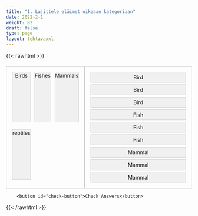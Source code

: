 ```yaml
---
title: "1. Lajittele eläimet oikeaan kategoriaan"
date: 2022-2-1
weight: 82
draft: false
type: page
layout: tehtavaxxl
---
```

{{< rawhtml >}}
    <div class="container">

   <div class="game-area">
            <div class="categories">
                <div class="category" data-category="bird">Birds</div>
                <div class="category" data-category="fish">Fishes</div>
                <div class="category" data-category="mammal">Mammals</div>
            <div class="category" data-category="reptile">reptiles</div>
            </div>
            <div class="animals">
                <div class="animal" draggable="true" data-category="bird">Bird</div>
                <div class="animal" draggable="true" data-category="bird">Bird</div>
                <div class="animal" draggable="true" data-category="bird">Bird</div>
                <div class="animal" draggable="true" data-category="fish">Fish</div>
                <div class="animal" draggable="true" data-category="fish">Fish</div>
                <div class="animal" draggable="true" data-category="fish">Fish</div>
                <div class="animal" draggable="true" data-category="mammal">Mammal</div>
                <div class="animal" draggable="true" data-category="mammal">Mammal</div>
                <div class="animal" draggable="true" data-category="mammal">Mammal</div>
            </div>
        </div> 
      </div>
        
        <button id="check-button">Check Answers</button>


  <style>
  
.container {
    text-align: center;
    margin-top: 20px;
}

.game-area {
    display: flex;
    justify-content: space-between;
    margin-top: 20px;
}

.categories {
    flex: 1;
    border: 1px solid #ccc;
    padding: 10px;
    display: grid;
    grid-template-columns: repeat(3, 1fr);

}

.category {
    background-color: #f0f0f0;
    border: 1px solid #ccc;
    margin: 5px;
    cursor: pointer;
    margin-bottom: 1em;
    padding-bottom: 1em;
}

.animals {
    flex: 2;
    border: 1px solid #ccc;
    padding: 10px;
}

.animal {
    background-color: #f0f0f0;
    border: 1px solid #ccc;
    padding: 5px;
    margin: 5px;
    cursor: pointer;
}

#check-button {
    margin-top: 20px;
    padding: 10px 20px;
    font-size: 16px;
    background-color: #007bff;
    color: #fff;
    border: none;
    cursor: pointer;
}

#check-button:hover {
    background-color: #0056b3;
}

</style>

<script>
const animals = document.querySelectorAll('.animal');
const categories = document.querySelectorAll('.category');
const checkButton = document.getElementById('check-button');
let currentDraggedItem = null;

animals.forEach((animal) => {
    animal.addEventListener('dragstart', (e) => {
        currentDraggedItem = animal;
        e.dataTransfer.setData('text/plain', animal.textContent);
    });

    animal.addEventListener('dragend', () => {
        currentDraggedItem = null;
    });
});

categories.forEach((category) => {
    category.addEventListener('dragover', (e) => {
        e.preventDefault();
    });

    category.addEventListener('drop', (e) => {
        e.preventDefault();
        if (currentDraggedItem) {
            const categoryType = category.getAttribute('data-category');
            if (currentDraggedItem.getAttribute('data-category') === categoryType) {
                currentDraggedItem.classList.add('correct');
            } else {
                currentDraggedItem.classList.add('incorrect');
            }
            category.appendChild(currentDraggedItem);
            currentDraggedItem = null;
        }
    });
});

checkButton.addEventListener('click', () => {
    animals.forEach((animal) => {
        if (animal.classList.contains('correct')) {
            animal.style.backgroundColor = 'green';
            animal.removeAttribute('draggable');
        } else if (animal.classList.contains('incorrect')) {
            animal.style.backgroundColor = 'red';
        }
    });
});

</script>

{{< /rawhtml >}}